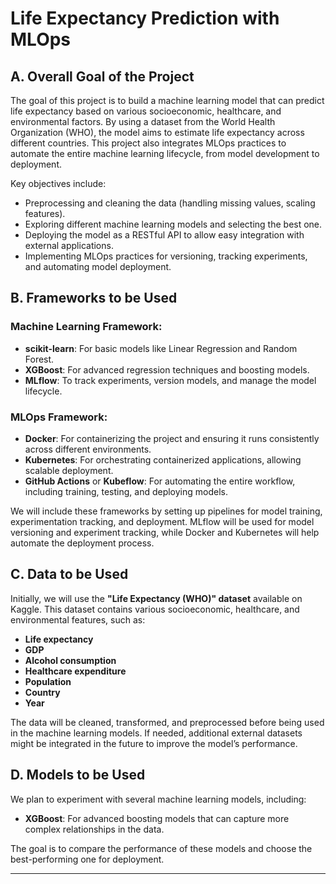 # Life Expectancy Prediction with MLOps

## A. Overall Goal of the Project

The goal of this project is to build a machine learning model that can predict life expectancy based on various socioeconomic, healthcare, and environmental factors. By using a dataset from the World Health Organization (WHO), the model aims to estimate life expectancy across different countries. This project also integrates MLOps practices to automate the entire machine learning lifecycle, from model development to deployment.

Key objectives include:
- Preprocessing and cleaning the data (handling missing values, scaling features).
- Exploring different machine learning models and selecting the best one.
- Deploying the model as a RESTful API to allow easy integration with external applications.
- Implementing MLOps practices for versioning, tracking experiments, and automating model deployment.

## B. Frameworks to be Used

### Machine Learning Framework:
- **scikit-learn**: For basic models like Linear Regression and Random Forest.
- **XGBoost**: For advanced regression techniques and boosting models.
- **MLflow**: To track experiments, version models, and manage the model lifecycle.

### MLOps Framework:
- **Docker**: For containerizing the project and ensuring it runs consistently across different environments.
- **Kubernetes**: For orchestrating containerized applications, allowing scalable deployment.
- **GitHub Actions** or **Kubeflow**: For automating the entire workflow, including training, testing, and deploying models.

We will include these frameworks by setting up pipelines for model training, experimentation tracking, and deployment. MLflow will be used for model versioning and experiment tracking, while Docker and Kubernetes will help automate the deployment process.

## C. Data to be Used

Initially, we will use the **"Life Expectancy (WHO)" dataset** available on Kaggle. This dataset contains various socioeconomic, healthcare, and environmental features, such as:
- **Life expectancy**
- **GDP**
- **Alcohol consumption**
- **Healthcare expenditure**
- **Population**
- **Country**
- **Year**

The data will be cleaned, transformed, and preprocessed before being used in the machine learning models. If needed, additional external datasets might be integrated in the future to improve the model’s performance.

## D. Models to be Used

We plan to experiment with several machine learning models, including:
- **XGBoost**: For advanced boosting models that can capture more complex relationships in the data.

The goal is to compare the performance of these models and choose the best-performing one for deployment.

---
   

